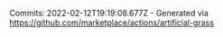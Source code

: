 Commits: 2022-02-12T19:19:08.677Z - Generated via https://github.com/marketplace/actions/artificial-grass
<br>
